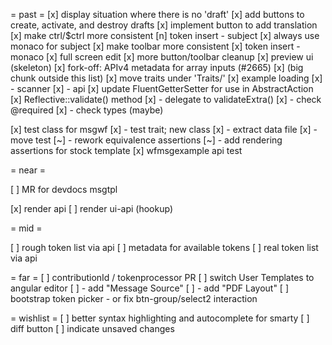 = past =
[x] display situation where there is no 'draft'
[x] add buttons to create, activate, and destroy drafts
[x] implement button to add translation
[x] make ctrl/$ctrl more consistent
[n] token insert - subject
[x] always use monaco for subject
[x] make toolbar more consistent
[x] token insert - monaco
[x] full screen edit
[x] more button/toolbar cleanup
[x] preview ui (skeleton)
[x] fork-off: APIv4 metadata for array inputs (#2665)
[x] (big chunk outside this list)
[x] move traits under 'Traits/'
[x] example loading
[x] - scanner
[x] - api
[x] update FluentGetterSetter for use in AbstractAction
[x] Reflective::validate() method
[x] - delegate to validateExtra()
[x] - check @required
[x] - check types (maybe)

[x] test class for msgwf
[x] - test trait; new class
[x] - extract data file
[x] - move test
[~] - rework equivalence assertions
[~] - add rendering assertions for stock template
[x] wfmsgexample api test

= near =

[ ] MR for devdocs msgtpl

[x] render api
[ ] render ui-api (hookup)

= mid =

[ ] rough token list via api
[ ] metadata for available tokens
[ ] real token list via api

= far =
[ ] contributionId / tokenprocessor PR
[ ] switch User Templates to angular editor
[ ] - add "Message Source"
[ ] - add "PDF Layout"
[ ] bootstrap token picker - or fix btn-group/select2 interaction


= wishlist =
[ ] better syntax highlighting and autocomplete for smarty
[ ] diff button
[ ] indicate unsaved changes
